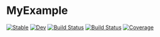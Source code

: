 # MyExample

[![Stable](https://img.shields.io/badge/docs-stable-blue.svg)](https://blueshrapnel.github.io/MyExample/stable)
[![Dev](https://img.shields.io/badge/docs-dev-blue.svg)](https://blueshrapnel.github.io/MyExample/dev)
[![Build Status](https://github.com/blueshrapnel/MyExample/actions/workflows/CI.yml/badge.svg?branch=main)](https://github.com/blueshrapnel/MyExample/actions/workflows/CI.yml?query=branch%3Amain)
[![Build Status](https://app.travis-ci.com/blueshrapnel/MyExample.svg?branch=main)](https://app.travis-ci.com/github/blueshrapnel/MyExample)
[![Coverage](https://codecov.io/gh/blueshrapnel/MyExample/branch/main/graph/badge.svg)](https://codecov.io/gh/blueshrapnel/MyExample)
